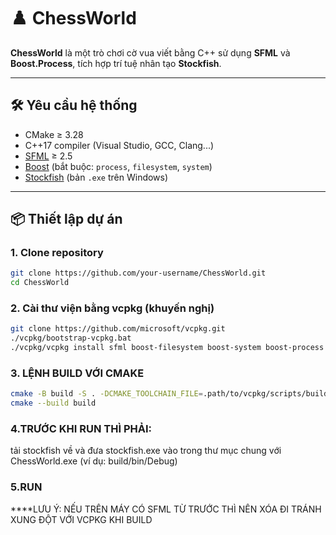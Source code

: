 # ♟️ ChessWorld

**ChessWorld** là một trò chơi cờ vua viết bằng C++ sử dụng **SFML** và **Boost.Process**, tích hợp trí tuệ nhân tạo **Stockfish**.

---

## 🛠 Yêu cầu hệ thống

- CMake ≥ 3.28
- C++17 compiler (Visual Studio, GCC, Clang...)
- [SFML](https://www.sfml-dev.org/) ≥ 2.5
- [Boost](https://www.boost.org/) (bắt buộc: `process`, `filesystem`, `system`)
- [Stockfish](https://stockfishchess.org/download/) (bản `.exe` trên Windows)

---

## 📦 Thiết lập dự án

### 1. Clone repository
```bash
git clone https://github.com/your-username/ChessWorld.git
cd ChessWorld
```

### 2. Cài thư viện bằng vcpkg (khuyến nghị)
```bash
git clone https://github.com/microsoft/vcpkg.git
./vcpkg/bootstrap-vcpkg.bat
./vcpkg/vcpkg install sfml boost-filesystem boost-system boost-process
```

### 3. LỆNH BUILD VỚI CMAKE
```bash
cmake -B build -S . -DCMAKE_TOOLCHAIN_FILE=.path/to/vcpkg/scripts/buildsystems/vcpkg.cmake
cmake --build build
```
### 4.TRƯỚC KHI RUN THÌ PHẢI:
tải stockfish về và đưa stockfish.exe vào trong thư mục chung với ChessWorld.exe (ví dụ: build/bin/Debug)

### 5.RUN
 
****LƯU Ý: NẾU TRÊN MÁY CÓ SFML TỪ TRƯỚC THÌ NÊN XÓA ĐI TRÁNH XUNG ĐỘT VỚI VCPKG KHI BUILD